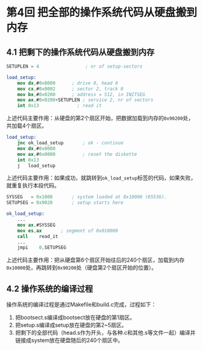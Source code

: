 # 第4回 把全部的操作系统代码从硬盘搬到内存

## 4.1 把剩下的操作系统代码从硬盘搬到内存

```nasm
SETUPLEN = 4			     ; nr of setup-sectors

load_setup:
    mov	dx,#0x0000		; drive 0, head 0
    mov	cx,#0x0002		; sector 2, track 0
    mov	bx,#0x0200		; address = 512, in INITSEG
    mov	ax,#0x0200+SETUPLEN	; service 2, nr of sectors
    int	0x13              ; read it
```

上述代码主要作用：从硬盘的第2个扇区开始，把数据加载到内存的`0x90200`处，共加载4个扇区。

```nasm
load_setup:
    jnc	ok_load_setup       ; ok - continue
    mov	dx,#0x0000
    mov	ax,#0x0000          ; reset the diskette
    int	0x13
    j	load_setup
```

上述代码主要作用：如果成功，就跳转到`ok_load_setup`标签的代码，如果失败，就重复执行本段代码。

```nasm
SYSSEG   = 0x1000       ; system loaded at 0x10000 (65536).
SETUPSEG = 0x9020       ; setup starts here

ok_load_setup:
    ...
	mov	ax,#SYSSEG
	mov	es,ax		; segment of 0x010000
	call	read_it
    ...
	jmpi	0,SETUPSEG
```

上述代码主要作用：把从硬盘第6个扇区开始往后的240个扇区，加载到内存`0x10000`处，再跳转到`0x90200`处（硬盘第2个扇区开始的位置）。

## 4.2 操作系统的编译过程

操作系统的编译过程是通过Makefile和build.c完成，过程如下：
1. 把bootsect.s编译成bootsect放在硬盘的第1扇区。
2. 把setup.s编译成setup放在硬盘的第2\~5扇区。
3. 把剩下的全部代码（head.s作为开头，与各种.c和其他.s等文件一起）编译并链接成system放在硬盘随后的240个扇区中。